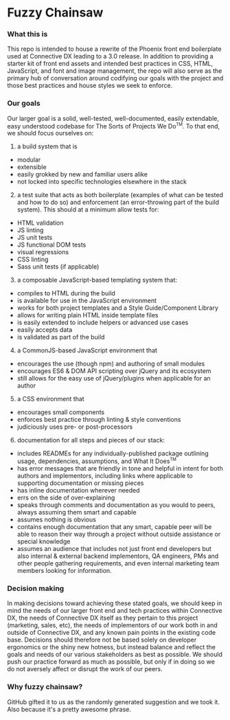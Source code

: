 # Fuzzy Chainsaw

### What this is

This repo is intended to house a rewrite of the Phoenix front end boilerplate used at Connective DX leading to a 3.0 release. In addition to providing a starter kit of front end assets and intended best practices in CSS, HTML, JavaScript, and font and image management, the repo will also serve as the primary hub of conversation around codifying our goals with the project and those best practices and house styles we seek to enforce.

### Our goals

Our larger goal is a solid, well-tested, well-documented, easily extendable, easy understood codebase for The Sorts of Projects We Do<sup><small>TM</small></sup>. To that end, we should focus ourselves on:

1. a build system that is
  * modular
  * extensible
  * easily grokked by new and familiar users alike
  * not locked into specific technologies elsewhere in the stack
2. a test suite that acts as both boilerplate (examples of what can be tested and how to do so) and enforcement (an error-throwing part of the build system). This should at a minimum allow tests for:
  * HTML validation
  * JS linting
  * JS unit tests
  * JS functional DOM tests
  * visual regressions
  * CSS linting
  * Sass unit tests (if applicable)
3. a composable JavaScript-based templating system that:
  * compiles to HTML during the build
  * is available for use in the JavaScript environment
  * works for both project templates and a Style Guide/Component Library
  * allows for writing plain HTML inside template files
  * is easily extended to include helpers or advanced use cases
  * easily accepts data
  * is validated as part of the build
4. a CommonJS-based JavaScript environment that
  * encourages the use (though npm) and authoring of small modules
  * encourages ES6 & DOM API scripting over jQuery and its ecosystem
  * still allows for the easy use of jQuery/plugins when applicable for an author
5. a CSS environment that
  * encourages small components
  * enforces best practice through linting & style conventions
  * judiciously uses pre- or post-processors
6. documentation for all steps and pieces of our stack:
  * includes READMEs for any individually-published package outlining usage, dependencies, assumptions, and What It Does<sup><small>TM</small></sup>
  * has error messages that are friendly in tone and helpful in intent for both authors and implementors, including links where applicable to supporting documentation or missing pieces
  * has inline documentation wherever needed
  * errs on the side of over-explaining
  * speaks through comments and documentation as you would to peers, always assuming them smart and capable
  * assumes nothing is obvious
  * contains enough documentation that any smart, capable peer will be able to reason their way through a project without outside assistance or special knowledge
  * assumes an audience that includes not just front end developers but also internal & external backend implementors, QA engineers, PMs and other people gathering requirements, and even internal marketing team members looking for information.

### Decision making

In making decisions toward achieving these stated goals, we should keep in mind the needs of our larger front end and tech practices within Connective DX, the needs of Connective DX itself as they pertain to this project (marketing, sales, etc), the needs of implementors of our work both in and outside of Connective DX, and any known pain points in the existing code base. Decisions should therefore not be based solely on developer ergonomics or the shiny new hotness, but instead balance and reflect the goals and needs of our various stakeholders as best as possible. We should push our practice forward as much as possible, but only if in doing so we do not aversely affect or disrupt the work of our peers.

### Why fuzzy chainsaw?

GitHub gifted it to us as the randomly generated suggestion and we took it. Also because it's a pretty awesome phrase.
